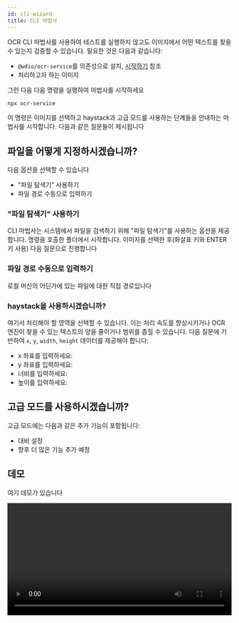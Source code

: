 ```yaml
---
id: cli-wizard
title: CLI 마법사
---
```


OCR CLI 마법사를 사용하여 테스트를 실행하지 않고도 이미지에서 어떤 텍스트를 찾을 수 있는지 검증할 수 있습니다. 필요한 것은 다음과 같습니다:

-   `@wdio/ocr-service`를 의존성으로 설치, [시작하기](./getting-started) 참조
-   처리하고자 하는 이미지

그런 다음 다음 명령을 실행하여 마법사를 시작하세요

```sh
npx ocr-service
```

이 명령은 이미지를 선택하고 haystack과 고급 모드를 사용하는 단계들을 안내하는 마법사를 시작합니다. 다음과 같은 질문들이 제시됩니다

## 파일을 어떻게 지정하시겠습니까?

다음 옵션을 선택할 수 있습니다

-   "파일 탐색기" 사용하기
-   파일 경로 수동으로 입력하기

### "파일 탐색기" 사용하기

CLI 마법사는 시스템에서 파일을 검색하기 위해 "파일 탐색기"를 사용하는 옵션을 제공합니다. 명령을 호출한 폴더에서 시작합니다. 이미지를 선택한 후(화살표 키와 ENTER 키 사용) 다음 질문으로 진행합니다

### 파일 경로 수동으로 입력하기

로컬 머신의 어딘가에 있는 파일에 대한 직접 경로입니다

### haystack을 사용하시겠습니까?

여기서 처리해야 할 영역을 선택할 수 있습니다. 이는 처리 속도를 향상시키거나 OCR 엔진이 찾을 수 있는 텍스트의 양을 줄이거나 범위를 좁힐 수 있습니다. 다음 질문에 기반하여 `x`, `y`, `width`, `height` 데이터를 제공해야 합니다:

-   x 좌표를 입력하세요:
-   y 좌표를 입력하세요:
-   너비를 입력하세요:
-   높이를 입력하세요:

## 고급 모드를 사용하시겠습니까?

고급 모드에는 다음과 같은 추가 기능이 포함됩니다:

-   대비 설정
-   향후 더 많은 기능 추가 예정

## 데모

여기 데모가 있습니다

<video controls width="100%">
  <source src="/img/ocr/ocr-service-cli.mp4" />
</video>
